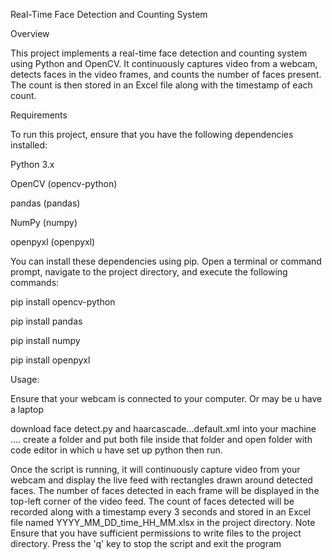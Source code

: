Real-Time Face Detection and Counting System

Overview

This project implements a real-time face detection and counting system using Python and OpenCV. It continuously captures video from a webcam, detects faces in the video frames, and counts the number of faces present. The count is then stored in an Excel file along with the timestamp of each count.

Requirements

To run this project, ensure that you have the following dependencies installed:

Python 3.x

OpenCV (opencv-python)

pandas (pandas)

NumPy (numpy)

openpyxl (openpyxl)

You can install these dependencies using pip. Open a terminal or command prompt, navigate to the project directory, and execute the following commands:


pip install opencv-python

pip install pandas

pip install numpy

pip install openpyxl

Usage:

Ensure that your webcam is connected to your computer. Or may be u have a laptop 

download face detect.py and haarcascade...default.xml into your machine .... create a folder and put both file inside that folder and open folder with code editor in which u have set up python then run.

Once the script is running, it will continuously capture video from your webcam and display the live feed with rectangles drawn around detected faces.
The number of faces detected in each frame will be displayed in the top-left corner of the video feed.
The count of faces detected will be recorded along with a timestamp every 3 seconds and stored in an Excel file named YYYY_MM_DD_time_HH_MM.xlsx in the project directory.
Note
Ensure that you have sufficient permissions to write files to the project directory.
Press the 'q' key to stop the script and exit the program
